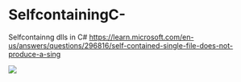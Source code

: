 # SelfcontainingC-
Selfcontainng dlls in C#
https://learn.microsoft.com/en-us/answers/questions/296816/self-contained-single-file-does-not-produce-a-sing

![](images/Selfcontaining.png)
